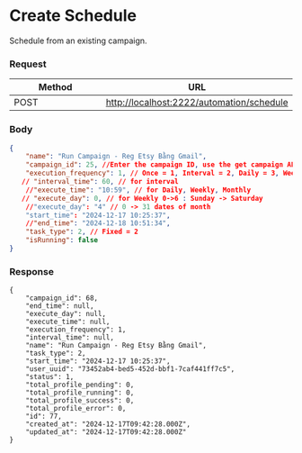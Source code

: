 # Create Schedule

Schedule from an existing campaign.

### **Request** <a href="#request-1" id="request-1"></a>

<table><thead><tr><th width="220">Method</th><th>URL</th></tr></thead><tbody><tr><td>POST</td><td><a href="http://localhost:2222/automation/schedule">http://localhost:2222/automation/schedule</a></td></tr></tbody></table>

### **Body** <a href="#body-1" id="body-1"></a>

```json
{
    "name": "Run Campaign - Reg Etsy Bằng Gmail",
    "campaign_id": 25, //Enter the campaign ID, use the get campaign API to get the ID
    "execution_frequency": 1, // Once = 1, Interval = 2, Daily = 3, Weekly = 4, Monthly = 5,
   // "interval_time": 60, // for interval
    //"execute_time": "10:59", // for Daily, Weekly, Monthly
   // "execute_day": 0, // for Weekly 0->6 : Sunday -> Saturday
    //"execute_day": "4" // 0 -> 31 dates of month
    "start_time": "2024-12-17 10:25:37",
    //"end_time": "2024-12-18 10:51:34",
    "task_type": 2, // Fixed = 2
    "isRunning": false
}
```

### **Response** <a href="#id-3.-response" id="id-3.-response"></a>

```
{
    "campaign_id": 68,
    "end_time": null,
    "execute_day": null,
    "execute_time": null,
    "execution_frequency": 1,
    "interval_time": null,
    "name": "Run Campaign - Reg Etsy Bằng Gmail",
    "task_type": 2,
    "start_time": "2024-12-17 10:25:37",
    "user_uuid": "73452ab4-bed5-452d-bbf1-7caf441ff7c5",
    "status": 1,
    "total_profile_pending": 0,
    "total_profile_running": 0,
    "total_profile_success": 0,
    "total_profile_error": 0,
    "id": 77,
    "created_at": "2024-12-17T09:42:28.000Z",
    "updated_at": "2024-12-17T09:42:28.000Z"
}
```

